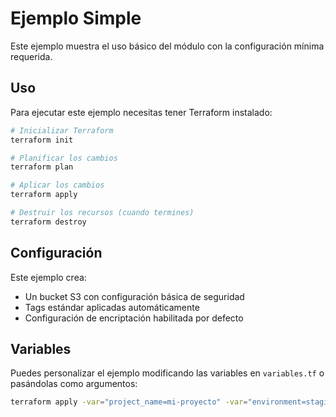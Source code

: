 # Ejemplo Simple

Este ejemplo muestra el uso básico del módulo con la configuración mínima requerida.

## Uso

Para ejecutar este ejemplo necesitas tener Terraform instalado:

```bash
# Inicializar Terraform
terraform init

# Planificar los cambios
terraform plan

# Aplicar los cambios
terraform apply

# Destruir los recursos (cuando termines)
terraform destroy
```

## Configuración

Este ejemplo crea:

- Un bucket S3 con configuración básica de seguridad
- Tags estándar aplicadas automáticamente
- Configuración de encriptación habilitada por defecto

## Variables

Puedes personalizar el ejemplo modificando las variables en `variables.tf` o pasándolas como argumentos:

```bash
terraform apply -var="project_name=mi-proyecto" -var="environment=staging"
```
